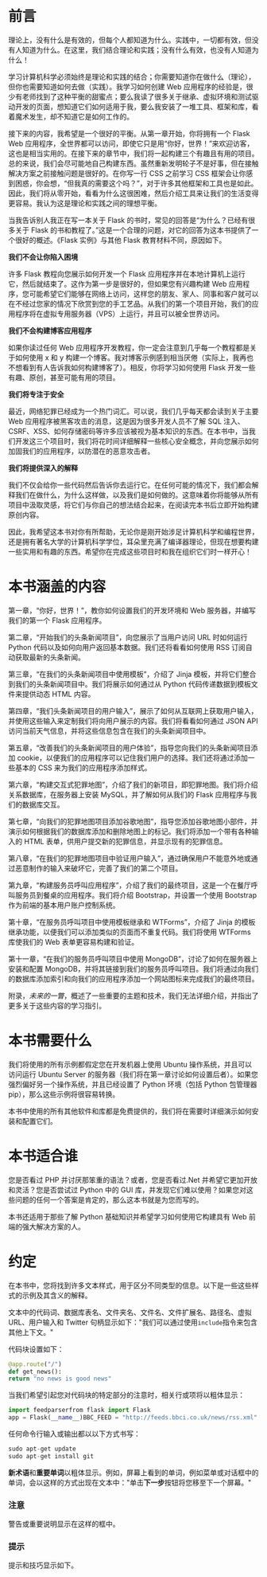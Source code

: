 # 前言

理论上，没有什么是有效的，但每个人都知道为什么。实践中，一切都有效，但没有人知道为什么。在这里，我们结合理论和实践；没有什么有效，也没有人知道为什么！

学习计算机科学必须始终是理论和实践的结合；你需要知道你在做什么（理论），但你也需要知道如何去做（实践）。我学习如何创建 Web 应用程序的经验是，很少有老师找到了这种平衡的甜蜜点；要么我读了很多关于继承、虚拟环境和测试驱动开发的页面，想知道它们如何适用于我，要么我安装了一堆工具、框架和库，看着魔术发生，却不知道它是如何工作的。

接下来的内容，我希望是一个很好的平衡。从第一章开始，你将拥有一个 Flask Web 应用程序，全世界都可以访问，即使它只是用“你好，世界！”来欢迎访客，这也是相当实用的。在接下来的章节中，我们将一起构建三个有趣且有用的项目。总的来说，我们会尽可能地自己构建东西。虽然重新发明轮子不是好事，但在接触解决方案之前接触问题是很好的。在你写一行 CSS 之前学习 CSS 框架会让你感到困惑，你会想，“但我真的需要这个吗？”，对于许多其他框架和工具也是如此。因此，我们将从零开始，看看为什么这很困难，然后介绍工具来让我们的生活变得更容易。我认为这是理论和实践之间的理想平衡。

当我告诉别人我正在写一本关于 Flask 的书时，常见的回答是“为什么？已经有很多关于 Flask 的书和教程了。”这是一个合理的问题，对它的回答为这本书提供了一个很好的概述。《Flask 实例》与其他 Flask 教育材料不同，原因如下。

**我们不会让你陷入困境**

许多 Flask 教程向您展示如何开发一个 Flask 应用程序并在本地计算机上运行它，然后就结束了。这作为第一步是很好的，但如果您有兴趣构建 Web 应用程序，您可能希望它们能够在网络上访问，这样您的朋友、家人、同事和客户就可以在不经过您家的情况下欣赏到您的手工艺品。从我们的第一个项目开始，我们的应用程序将在虚拟专用服务器（VPS）上运行，并且可以被全世界访问。

**我们不会构建博客应用程序**

如果你读过任何 Web 应用程序开发教程，你一定会注意到几乎每一个教程都是关于如何使用 x 和 y 构建一个博客。我对博客示例感到相当厌倦（实际上，我再也不想看到有人告诉我如何构建博客了）。相反，你将学习如何使用 Flask 开发一些有趣、原创，甚至可能有用的项目。

**我们将专注于安全**

最近，网络犯罪已经成为一个热门词汇。可以说，我们几乎每天都会读到关于主要 Web 应用程序被黑客攻击的消息，这是因为很多开发人员不了解 SQL 注入、CSRF、XSS、如何存储密码等许多应该被视为基本知识的东西。在本书中，当我们开发这三个项目时，我们将花时间详细解释一些核心安全概念，并向您展示如何加固我们的应用程序，以防潜在的恶意攻击者。

**我们将提供深入的解释**

我们不仅会给你一些代码然后告诉你去运行它。在任何可能的情况下，我们都会解释我们在做什么，为什么这样做，以及我们是如何做的。这意味着你将能够从所有项目中汲取灵感，将它们与你自己的想法结合起来，在阅读完本书后立即开始构建原创内容。

因此，我希望这本书对你有所帮助，无论你是刚开始涉足计算机科学和编程世界，还是拥有著名大学的计算机科学学位，耳朵里充满了编译器理论，但现在想要构建一些实用和有趣的东西。希望你在完成这些项目时和我在组织它们时一样开心！

# 本书涵盖的内容

第一章，“你好，世界！”，教你如何设置我们的开发环境和 Web 服务器，并编写我们的第一个 Flask 应用程序。

第二章，“开始我们的头条新闻项目”，向您展示了当用户访问 URL 时如何运行 Python 代码以及如何向用户返回基本数据。我们还将看看如何使用 RSS 订阅自动获取最新的头条新闻。

第三章，“在我们的头条新闻项目中使用模板”，介绍了 Jinja 模板，并将它们整合到我们的头条新闻项目中。我们将展示如何通过从 Python 代码传递数据到模板文件来提供动态 HTML 内容。

第四章，“我们头条新闻项目的用户输入”，展示了如何从互联网上获取用户输入，并使用这些输入来定制我们将向用户展示的内容。我们将看看如何通过 JSON API 访问当前天气信息，并将这些信息包含在我们的头条新闻项目中。

第五章，“改善我们的头条新闻项目的用户体验”，指导您向我们的头条新闻项目添加 cookie，以便我们的应用程序可以记住我们用户的选择。我们还将通过添加一些基本的 CSS 来为我们的应用程序添加样式。

第六章，“构建交互式犯罪地图”，介绍了我们的新项目，即犯罪地图。我们将介绍关系数据库，在服务器上安装 MySQL，并了解如何从我们的 Flask 应用程序与我们的数据库交互。

第七章，“向我们的犯罪地图项目添加谷歌地图”，指导您添加谷歌地图小部件，并演示如何根据我们的数据库添加和删除地图上的标记。我们将添加一个带有各种输入的 HTML 表单，供用户提交新的犯罪信息，并显示现有的犯罪信息。

第八章，“在我们的犯罪地图项目中验证用户输入”，通过确保用户不能意外地或通过恶意制作的输入来破坏它，完善了我们的第二个项目。

第九章，“构建服务员呼叫应用程序”，介绍了我们的最终项目，这是一个在餐厅呼叫服务员到餐桌的应用程序。我们将介绍 Bootstrap，并设置一个使用 Bootstrap 作为前端的基本用户账户控制系统。

第十章，“在服务员呼叫项目中使用模板继承和 WTForms”，介绍了 Jinja 的模板继承功能，以便我们可以添加类似的页面而不重复代码。我们将使用 WTForms 库使我们的 Web 表单更容易构建和验证。

第十一章，“在我们的服务员呼叫项目中使用 MongoDB”，讨论了如何在服务器上安装和配置 MongoDB，并将其链接到我们的服务员呼叫项目。我们将通过向我们的数据库添加索引和向我们的应用程序添加一个网站图标来完成我们的最终项目。

附录，*未来的一瞥*，概述了一些重要的主题和技术，我们无法详细介绍，并指出了更多关于这些内容的学习指引。

# 本书需要什么

我们将使用的所有示例都假定您在开发机器上使用 Ubuntu 操作系统，并且可以访问运行 Ubuntu Server 的服务器（我们将在第一章讨论如何设置后者）。如果您强烈偏好另一个操作系统，并且已经设置了 Python 环境（包括 Python 包管理器 pip），那么这些示例将很容易转换。

本书中使用的所有其他软件和库都是免费提供的，我们将在需要时详细演示如何安装和配置它们。

# 本书适合谁

您是否看过 PHP 并讨厌那笨重的语法？或者，您是否看过.Net 并希望它更加开放和灵活？您是否尝试过 Python 中的 GUI 库，并发现它们难以使用？如果您对这些问题的任何一个答案是肯定的，那么这本书就是为您而写的。

本书还适用于那些了解 Python 基础知识并希望学习如何使用它构建具有 Web 前端的强大解决方案的人。

# 约定

在本书中，您将找到许多文本样式，用于区分不同类型的信息。以下是一些这些样式的示例及其含义的解释。

文本中的代码词、数据库表名、文件夹名、文件名、文件扩展名、路径名、虚拟 URL、用户输入和 Twitter 句柄显示如下："我们可以通过使用`include`指令来包含其他上下文。"

代码块设置如下：

```py
@app.route("/")
def get_news():
return "no news is good news"
```

当我们希望引起您对代码块的特定部分的注意时，相关行或项将以粗体显示：

```py
import feedparserfrom flask import Flask
app = Flask(__name__)BBC_FEED = "http://feeds.bbci.co.uk/news/rss.xml"
```

任何命令行输入或输出都以以下方式书写：

```py
sudo apt-get update
sudo apt-get install git

```

**新术语**和**重要单词**以粗体显示。例如，屏幕上看到的单词，例如菜单或对话框中的单词，会以这样的方式出现在文本中："单击**下一步**按钮将您移至下一个屏幕。"

### 注意

警告或重要说明显示在这样的框中。

### 提示

提示和技巧显示如下。
